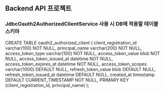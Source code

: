 ## Backend API 프로젝트

### JdbcOauth2AuthorizedClientService 사용 시 DB에 적용할 테이블 스키마
CREATE TABLE oauth2_authorized_client (
  client_registration_id varchar(100) NOT NULL,
  principal_name varchar(200) NOT NULL,
  access_token_type varchar(100) NOT NULL,
  access_token_value blob NOT NULL,
  access_token_issued_at datetime NOT NULL,
  access_token_expires_at datetime NOT NULL,
  access_token_scopes varchar(1000) DEFAULT NULL,
  refresh_token_value blob DEFAULT NULL,
  refresh_token_issued_at datetime DEFAULT NULL,
  created_at timestamp DEFAULT CURRENT_TIMESTAMP NOT NULL,
  PRIMARY KEY (client_registration_id, principal_name)
);